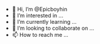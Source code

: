 - 👋 Hi, I’m @Epicboyhin
- 👀 I’m interested in ...
- 🌱 I’m currently learning ...
- 💞️ I’m looking to collaborate on ...
- 📫 How to reach me ...

<!---
Epicboyhin/Epicboyhin is a ✨ special ✨ repository because its `README.md` (this file) appears on your GitHub profile.
You can click the Preview link to take a look at your changes.
--->
